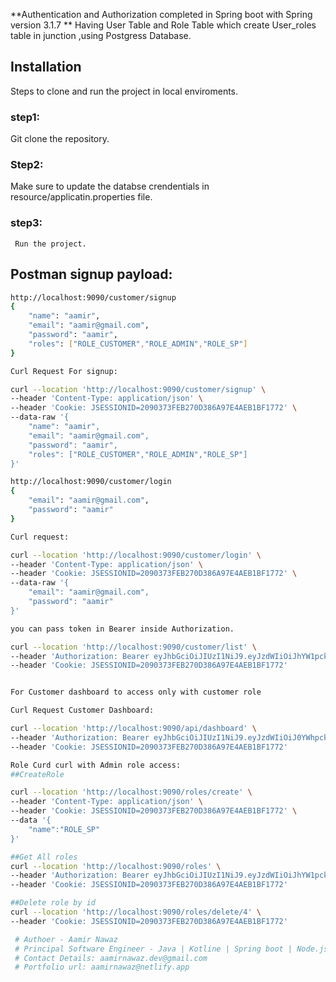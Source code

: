 **Authentication and Authorization completed in Spring boot with Spring version 3.1.7 **
Having User Table and Role Table which create User_roles table in junction ,using Postgress Database.

## Installation

Steps to clone and run the project in local enviroments.

### step1:

Git clone the repository.

### Step2:

Make sure to update the databse crendentials in resource/applicatin.properties file.

### step3:

```
 Run the project.
```

## Postman signup payload:

```sh
http://localhost:9090/customer/signup
{
    "name": "aamir",
    "email": "aamir@gmail.com",
    "password": "aamir",
    "roles": ["ROLE_CUSTOMER","ROLE_ADMIN","ROLE_SP"]
}

Curl Request For signup:

curl --location 'http://localhost:9090/customer/signup' \
--header 'Content-Type: application/json' \
--header 'Cookie: JSESSIONID=2090373FEB270D386A97E4AEB1BF1772' \
--data-raw '{
    "name": "aamir",
    "email": "aamir@gmail.com",
    "password": "aamir",
    "roles": ["ROLE_CUSTOMER","ROLE_ADMIN","ROLE_SP"]
}'
```

```sh
http://localhost:9090/customer/login
{
    "email": "aamir@gmail.com",
    "password": "aamir"
}

Curl request:

curl --location 'http://localhost:9090/customer/login' \
--header 'Content-Type: application/json' \
--header 'Cookie: JSESSIONID=2090373FEB270D386A97E4AEB1BF1772' \
--data-raw '{
    "email": "aamir@gmail.com",
    "password": "aamir"
}'
```

```sh
you can pass token in Bearer inside Authorization.

curl --location 'http://localhost:9090/customer/list' \
--header 'Authorization: Bearer eyJhbGciOiJIUzI1NiJ9.eyJzdWIiOiJhYW1pckBnbWFpbC5jb20iLCJyb2xlcyI6WyJST0xFX0FETUlOIiwiUk9MRV9DVVNUT01FUiIsIlJPTEVfU1AiXSwiaWF0IjoxNzA1NDA2MDMzLCJleHAiOjE3MDU0MDc4MzN9.cDWg01Vbi-NqBKn1UviUozsRrHjIrEBMLVc9zzKjRuM' \
--header 'Cookie: JSESSIONID=2090373FEB270D386A97E4AEB1BF1772'


For Customer dashboard to access only with customer role

Curl Request Customer Dashboard:

curl --location 'http://localhost:9090/api/dashboard' \
--header 'Authorization: Bearer eyJhbGciOiJIUzI1NiJ9.eyJzdWIiOiJ0YWhpckBnbWFpbC5jb20iLCJyb2xlcyI6WyJST0xFX0NVU1RPTUVSIl0sImlhdCI6MTcwNTQwNTk3MiwiZXhwIjoxNzA1NDA3NzcyfQ.-7-4mnGqYXcP_lj_2geEBCmUnLThKfUgRuukL2M7EzY' \
--header 'Cookie: JSESSIONID=2090373FEB270D386A97E4AEB1BF1772'


```

```sh
Role Curd curl with Admin role access:
##CreateRole 

curl --location 'http://localhost:9090/roles/create' \
--header 'Content-Type: application/json' \
--header 'Cookie: JSESSIONID=2090373FEB270D386A97E4AEB1BF1772' \
--data '{
    "name":"ROLE_SP"
}'

##Get All roles
curl --location 'http://localhost:9090/roles' \
--header 'Authorization: Bearer eyJhbGciOiJIUzI1NiJ9.eyJzdWIiOiJhYW1pckBnbWFpbC5jb20iLCJyb2xlcyI6WyJST0xFX0FETUlOIiwiUk9MRV9DVVNUT01FUiIsIlJPTEVfU1AiXSwiaWF0IjoxNzA1NDA1ODg1LCJleHAiOjE3MDU0MDc2ODV9.v7YaqkTIqWg9rqlrxljORot2wlg0Fkr8zUC4U4qqDdc' \
--header 'Cookie: JSESSIONID=2090373FEB270D386A97E4AEB1BF1772'

##Delete role by id
curl --location 'http://localhost:9090/roles/delete/4' \
--header 'Cookie: JSESSIONID=2090373FEB270D386A97E4AEB1BF1772'

```

```sh
 # Authoer - Aamir Nawaz
 # Principal Software Engineer - Java | Kotline | Spring boot | Node.js GraphQl | Golang Gogin, GoFiber| Aws ,GCP
 # Contact Details: aamirnawaz.dev@gmail.com
 # Portfolio url: aamirnawaz@netlify.app
```